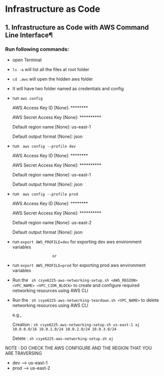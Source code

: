 # Infrastructure as Code

## 1. Infrastructure as Code with AWS Command Line Interface¶

### Run following commands:

- open Terminal
- ` ls -a ` will list all the files at root folder
- ` cd .aws ` will open the hidden aws folder
- It will have two folder named as credentials and config
- run ` aws config `

    AWS Access Key ID [None]: ********
    
    AWS Secret Access Key [None]: **********
    
    Default region name [None]: us-east-1 
    
    Default output format [None]: json
- run ` aws config --profile dev`

    AWS Access Key ID [None]: ********
    
    AWS Secret Access Key [None]: **********
    
    Default region name [None]: us-east-1 
    
    Default output format [None]: json

- run ` aws config --profile prod`

    AWS Access Key ID [None]: ********
    
    AWS Secret Access Key [None]: **********
    
    Default region name [None]: us-east-2
    
    Default output format [None]: json

- run ` export AWS_PROFILE=dev ` for exporting dev aws environment variables

                        or

- run ` export AWS_PROFILE=prod ` for exporting prod aws environment variables

- Run the ` sh csye6225-aws-networking-setup.sh <AWS_REGION> <VPC_NAME> <VPC_CIDR_BLOCK>` to create and configure required networking resources using AWS CLI

- Run the ` sh csye6225-aws-networking-teardown.sh <VPC_NAME>` to delete networking resources using AWS CLI

    e.g., 
    
    Creation : ` sh csye6225-aws-networking-setup.sh us-east-1 aj 10.0.0.0/16 10.0.1.0/24 10.0.2.0/24 10.0.3.0/24 `

    Delete : ` sh csye6225-aws-networking-setup.sh aj `



NOTE : DO CHECK THE AWS CONFIGURE AND THE REGION THAT YOU ARE TRAVERSING
- dev --> us-east-1
- prod --> us-east-2